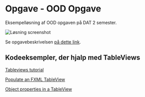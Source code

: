 # Opgave - OOD Opgave

Eksempelløsning af OOD opgaven på DAT 2 semester.

![Løsning screenshot](https://raw.githubusercontent.com/andracs/OpgaveNaestvedUngdomsskole/master/src/docs/Screen%20Shot%201.png)

Se opgavebeskrivelsen [på dette link](https://docs.google.com/document/d/1xlhT_AN9GHiwsaDyqBzBPvZyjY1ZGgsEDLXHXaaGCq4/edit).

## Kodeeksempler, der hjalp med TableViews

[Tableviews tutorial](https://docs.oracle.com/javafx/2/fxml_get_started/fxml_tutorial_intermediate.htm)

[Populate an FXML TableView](https://stackoverflow.com/questions/11180884/how-to-populate-a-tableview-that-is-defined-in-an-fxml-file-that-is-designed-in)

[Object properties in a TableView](http://fxapps.blogspot.dk/2012/09/showing-object-properties-in-tableview.html)
